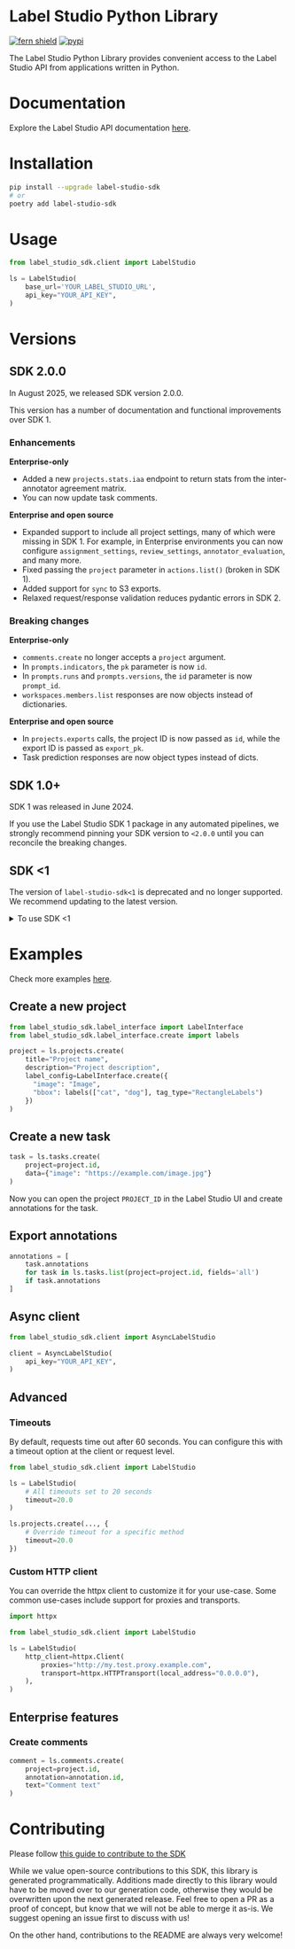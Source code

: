 # Label Studio Python Library

[![fern shield](https://img.shields.io/badge/%F0%9F%8C%BF-SDK%20generated%20by%20Fern-brightgreen)](https://github.com/fern-api/fern)
[![pypi](https://img.shields.io/pypi/v/label-studio-sdk.svg)](https://pypi.python.org/pypi/label-studio-sdk)

The Label Studio Python Library provides convenient access to the Label Studio API from applications written in Python.
<!-- End Title  -->

<!-- Outline -->


# Documentation
Explore the Label Studio API documentation [here](https://api.labelstud.io/).


# Installation

```sh
pip install --upgrade label-studio-sdk
# or
poetry add label-studio-sdk
```

# Usage

```python
from label_studio_sdk.client import LabelStudio

ls = LabelStudio(
    base_url='YOUR_LABEL_STUDIO_URL',  
    api_key="YOUR_API_KEY",
)
```

# Versions

## SDK 2.0.0

In August 2025, we released SDK version 2.0.0. 

This version has a number of documentation and functional improvements over SDK 1. 

### Enhancements 

**Enterprise-only**

- Added a new `projects.stats.iaa` endpoint to return stats from the inter-annotator agreement matrix. 
- You can now update task comments.

**Enterprise and open source**

- Expanded support to include all project settings, many of which were missing in SDK 1. For example, in Enterprise environments you can now configure `assignment_settings`, `review_settings`, `annotator_evaluation`, and many more.
- Fixed passing the `project` parameter in `actions.list()` (broken in SDK 1). 
- Added support for `sync` to S3 exports.
- Relaxed request/response validation reduces pydantic errors in SDK 2.

### Breaking changes

**Enterprise-only**

- `comments.create` no longer accepts a `project` argument.
- In `prompts.indicators`, the `pk` parameter is now `id`.
- In `prompts.runs` and `prompts.versions`, the `id` parameter is now `prompt_id`.
- `workspaces.members.list` responses are now objects instead of dictionaries.

**Enterprise and open source**

- In `projects.exports` calls, the project ID is now passed as `id`, while the export ID is passed as `export_pk`.
- Task prediction responses are now object types instead of dicts.

## SDK 1.0+

SDK 1 was released in June 2024. 

If you use the Label Studio SDK 1 package in any automated pipelines, we strongly recommend pinning your SDK version to `<2.0.0` until you can reconcile the breaking changes. 


## SDK <1

The version of `label-studio-sdk<1` is deprecated and no longer supported. We recommend updating to the latest version.

<details>

<summary> To use SDK <1 </summary>

If you still want to use the deprecated version, you can install it with `pip install "label-studio-sdk<1"`. 

OR You can find the branch with the old version by cloning the repository and checking out the branch as follows:

```sh
git clone https://github.com/HumanSignal/label-studio-sdk.git
cd label-studio-sdk
git fetch origin
git checkout release/0.0.34
```

OR you can change your import statements as follows:
```python
from label_studio_sdk import Client
from label_studio_sdk.data_manager import Filters, Column, Operator, Type
from label_studio_sdk._legacy import Project
```

</details>

# Examples

Check more examples [here](https://api.labelstud.io/).

## Create a new project

```python
from label_studio_sdk.label_interface import LabelInterface
from label_studio_sdk.label_interface.create import labels

project = ls.projects.create(
    title="Project name",
    description="Project description",
    label_config=LabelInterface.create({
      "image": "Image",
      "bbox": labels(["cat", "dog"], tag_type="RectangleLabels")
    })
)
```

## Create a new task
    
```python
task = ls.tasks.create(
    project=project.id,
    data={"image": "https://example.com/image.jpg"}
)
```
Now you can open the project `PROJECT_ID` in the Label Studio UI and create annotations for the task.

## Export annotations

```python
annotations = [
    task.annotations
    for task in ls.tasks.list(project=project.id, fields='all')
    if task.annotations
]
```


## Async client

```python
from label_studio_sdk.client import AsyncLabelStudio

client = AsyncLabelStudio(
    api_key="YOUR_API_KEY",
)
```

## Advanced

### Timeouts
By default, requests time out after 60 seconds. You can configure this with a 
timeout option at the client or request level.

```python
from label_studio_sdk.client import LabelStudio

ls = LabelStudio(
    # All timeouts set to 20 seconds
    timeout=20.0
)

ls.projects.create(..., {
    # Override timeout for a specific method
    timeout=20.0
})
```

### Custom HTTP client
You can override the httpx client to customize it for your use-case. Some common use-cases 
include support for proxies and transports.

```python
import httpx

from label_studio_sdk.client import LabelStudio

ls = LabelStudio(
    http_client=httpx.Client(
        proxies="http://my.test.proxy.example.com",
        transport=httpx.HTTPTransport(local_address="0.0.0.0"),
    ),
)
```

## Enterprise features

### Create comments
    
```python
comment = ls.comments.create(
    project=project.id,
    annotation=annotation.id,
    text="Comment text"
)
```

<!-- Begin Contributing, generated by Fern  -->
# Contributing

Please follow [this guide to contribute to the SDK](https://github.com/HumanSignal/label-studio-client-generator?tab=readme-ov-file#how-to-contribute)

While we value open-source contributions to this SDK, this library is generated programmatically. 
Additions made directly to this library would have to be moved over to our generation code, 
otherwise they would be overwritten upon the next generated release. Feel free to open a PR as
 a proof of concept, but know that we will not be able to merge it as-is. We suggest opening 
an issue first to discuss with us!

On the other hand, contributions to the README are always very welcome!
<!-- End Contributing  -->

